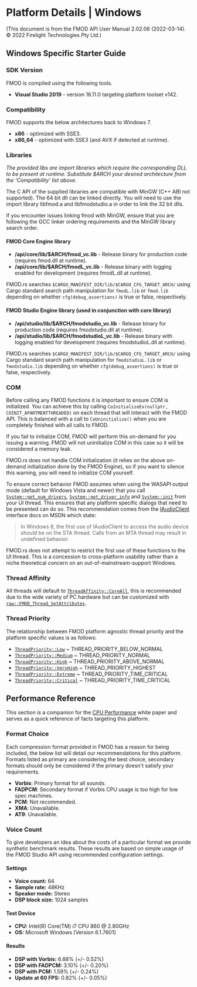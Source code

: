 # Platform Details | Windows

(This document is from the FMOD API User Manual 2.02.06 (2022-03-14). © 2022 Firelight Technologies Pty Ltd.)
<!-- This markdown is generated by docgen. Do not edit by hand. -->

  ## Windows Specific Starter Guide

 ### SDK Version

 FMOD is compiled using the following tools.

  - **Visual Studio 2019** - version 16.11.0 targeting platform toolset v142.
 
 ### Compatibility

 FMOD supports the below architectures back to Windows 7.

  - **x86** - optimized with SSE3.
 - **x86_64** - optimized with SSE3 (and AVX if detected at runtime).
 
 ### Libraries

 *The provided libs are import libraries which require the corresponding DLL to be present at runtime. Substitute $ARCH your desired architecture from the 'Compatibility' list above.*

 The C API of the supplied libraries are compatible with MinGW (C++ ABI not supported). The 64 bit dll can be linked directly. You will need to use the import library libfmod.a and libfmodstudio.a in order to link the 32 bit dlls.

 If you encounter issues linking fmod with MinGW, ensure that you are following the GCC linker ordering requirements and the MinGW library search order.

 #### FMOD Core Engine library

  - **/api/core/lib/$ARCH/fmod_vc.lib** - Release binary for production code (requires fmod.dll at runtime).
 - **/api/core/lib/$ARCH/fmodL_vc.lib** - Release binary with logging enabled for development (requires fmodL.dll at runtime).
 
 
<pre class="ignore" style="white-space:normal;font:inherit;">
FMOD.rs searches <code>$CARGO_MANIFEST_DIR/lib/$CARGO_CFG_TARGET_ARCH/</code>
using Cargo standard search path manipulation for <code>fmodL.lib</code> or
<code>fmod.lib</code> depending on whether <code>cfg(debug_assertions)</code>
is true or false, respectively.
</pre>

#### FMOD Studio Engine library (used in conjunction with core library)

  - **/api/studio/lib/$ARCH/fmodstudio_vc.lib** - Release binary for production code (requires fmodstudio.dll at runtime).
 - **/api/studio/lib/$ARCH/fmodstudioL_vc.lib** - Release binary with logging enabled for development (requires fmodstudioL.dll at runtime).
 
 
<pre class="ignore" style="white-space:normal;font:inherit;">
FMOD.rs searches <code>$CARGO_MANIFEST_DIR/lib/$CARGO_CFG_TARGET_ARCH/</code>
using Cargo standard search path manipulation for <code>fmodstudioL.lib</code>
or <code>fmodstudio.lib</code> depending on whether
<code>cfg(debug_assertions)</code> is true or false, respectively.
</pre>

### COM

 Before calling any FMOD functions it is important to ensure COM is initialized. You can achieve this by calling `CoInitializeEx(nullptr, COINIT_APARTMENTTHREADED)` on each thread that will interact with the FMOD API. This is balanced with a call to `CoUninitialize()` when you are completely finished with all calls to FMOD.

 If you fail to initialize COM, FMOD will perform this on-demand for you issuing a warning. FMOD will not uninitialize COM in this case so it will be considered a memory leak.

 
<pre class="ignore" style="white-space:normal;font:inherit;">
FMOD.rs does not handle COM initialization (it relies on the above on-demand
initialization done by the FMOD Engine), so if you want to silence this warning,
you will need to initialize COM yourself.
</pre>

To ensure correct behavior FMOD assumes when using the WASAPI output mode (default for Windows Vista and newer) that you call [`System::get_num_drivers`](System::get_num_drivers "Retrieves the number of output drivers available for the selected output type."), [`System::get_driver_info`](System::get_driver_info "Retrieves identification information about a sound device specified by its index, and specific to the selected output mode.") and [`System::init`](System::init "Initialize the system object and prepare FMOD for playback.") from your UI thread. This ensures that any platform specific dialogs that need to be presented can do so. This recommendation comes from the [IAudioClient](<https://msdn.microsoft.com/en-us/library/windows/desktop/dd370865.aspx>) interface docs on MSDN which state:

  > In Windows 8, the first use of IAudioClient to access the audio device should be on the STA thread. Calls from an MTA thread may result in undefined behavior.
> 
 
 
<pre class="ignore" style="white-space:normal;font:inherit;">
FMOD.rs does not attempt to restrict the first use of these functions to the UI
thread. This is a concession to cross-platform usability rather than a niche
theoretical concern on an out-of-mainstream-support Windows.
</pre>

### Thread Affinity

 All threads will default to [`ThreadAffinity::CoreAll`](ThreadAffinity::CoreAll ""), this is recommended due to the wide variety of PC hardware but can be customized with [`raw::FMOD_Thread_SetAttributes`](raw::FMOD_Thread_SetAttributes "Specify the affinity, priority and stack size for all FMOD created threads.").

 ### Thread Priority

 The relationship between FMOD platform agnostic thread priority and the platform specific values is as follows:

  - [`ThreadPriority::Low`](ThreadPriority::Low "") ~ THREAD_PRIORITY_BELOW_NORMAL
 - [`ThreadPriority::Medium`](ThreadPriority::Medium "") ~ THREAD_PRIORITY_NORMAL
 - [`ThreadPriority::High`](ThreadPriority::High "") ~ THREAD_PRIORITY_ABOVE_NORMAL
 - [`ThreadPriority::VeryHigh`](ThreadPriority::VeryHigh "") ~ THREAD_PRIORITY_HIGHEST
 - [`ThreadPriority::Extreme`](ThreadPriority::Extreme "") ~ THREAD_PRIORITY_TIME_CRITICAL
 - [`ThreadPriority::Critical`](ThreadPriority::Critical "") ~ THREAD_PRIORITY_TIME_CRITICAL
 
 ## Performance Reference

 This section is a companion for the [CPU Performance](<https://fmod.com/resources/documentation-api?version=2.02&page=white-papers-cpu-performance.html>) white paper and serves as a quick reference of facts targeting this platform.

 ### Format Choice

 Each compression format provided in FMOD has a reason for being included, the below list will detail our recommendations for this platform. Formats listed as primary are considering the best choice, secondary formats should only be considered if the primary doesn't satisfy your requirements.

  - **Vorbis**: Primary format for all sounds.
 - **FADPCM**: Secondary format if Vorbis CPU usage is too high for low spec machines.
 - **PCM**: Not recommended.
 - **XMA**: Unavailable.
 - **AT9**: Unavailable.
 
 ### Voice Count

 To give developers an idea about the costs of a particular format we provide synthetic benchmark results. These results are based on simple usage of the FMOD Studio API using recommended configuration settings.

 #### Settings

  - **Voice count:** 64
 - **Sample rate:** 48KHz
 - **Speaker mode:** Stereo
 - **DSP block size:** 1024 samples
 
 #### Test Device

  - **CPU:** Intel(R) Core(TM) i7 CPU 860 @ 2.80GHz
 - **OS:** Microsoft Windows [Version 6.1.7601]
 
 #### Results

  - **DSP with Vorbis:** 6.88% (+/- 0.52%)
 - **DSP with FADPCM:** 3.10% (+/- 0.20%)
 - **DSP with PCM:** 1.59% (+/- 0.24%)
 - **Update at 60 FPS:** 0.82% (+/- 0.05%)
 
